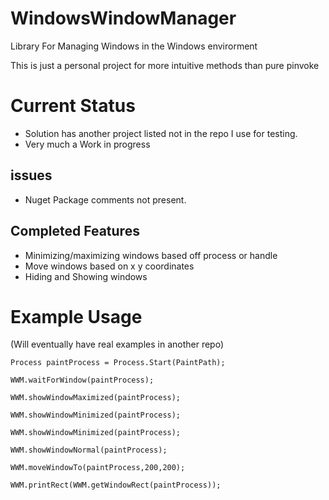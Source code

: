 # WindowsWindowManager
Library For Managing Windows in the Windows envirorment

This is just a personal project for more intuitive methods than pure pinvoke

# Current Status

- Solution has another project listed not in the repo I use for testing.
- Very much a Work in progress

## issues
- Nuget Package comments not present.

## Completed Features
- Minimizing/maximizing windows based off process or handle
- Move windows based on x y coordinates
- Hiding and Showing windows



# Example Usage

(Will eventually have real examples in another repo)


```
Process paintProcess = Process.Start(PaintPath);

WWM.waitForWindow(paintProcess);

WWM.showWindowMaximized(paintProcess);

WWM.showWindowMinimized(paintProcess);

WWM.showWindowMinimized(paintProcess);

WWM.showWindowNormal(paintProcess);

WWM.moveWindowTo(paintProcess,200,200);

WWM.printRect(WWM.getWindowRect(paintProcess));
```
